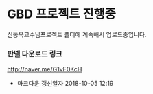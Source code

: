 # GBD 프로젝트 진행중
신동욱교수님프로젝트 폴더에 계속해서 업로드중입니다.

### 판넬 다운로드 링크
http://naver.me/G1vF0KcH


- 마크다운 갱신일자 2018-10-05 12:19
